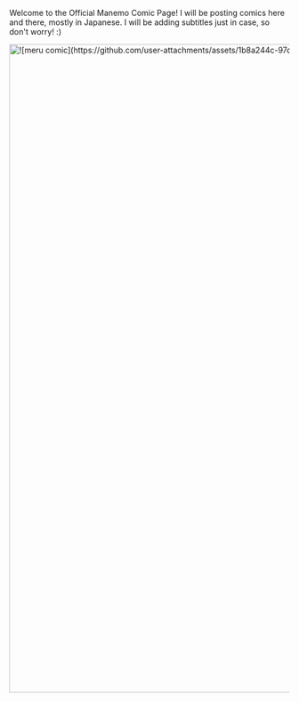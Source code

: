 Welcome to the Official Manemo Comic Page! I will be posting comics here and there, mostly in Japanese. I will be adding subtitles just in case, so don't worry! :)

<img width="1166" alt="![meru comic](https://github.com/user-attachments/assets/1b8a244c-97de-437b-a2e2-be819ea39433)" src="https://github.com/MattHatwey/Manemo/assets/65838701/de614152-9e08-4bbc-990f-23a79cf9ad5e">
